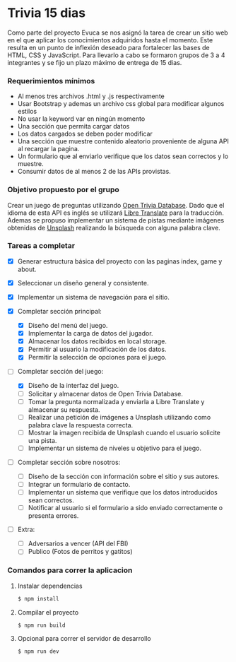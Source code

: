   # Trivia 15 dias

  Como parte del proyecto Evuca se nos asignó la tarea de crear un sitio web en el que aplicar los conocimientos adquiridos hasta el momento. Este resulta en un punto de inflexión deseado para fortalecer las bases de HTML, CSS y JavaScript.
  Para llevarlo a cabo se formaron grupos de 3 a 4 integrantes y se fijo un plazo máximo de entrega de 15 dias.

### Requerimientos mínimos

- Al menos tres archivos .html y .js respectivamente
- Usar Bootstrap y ademas un archivo css global para modificar algunos estilos
- No usar la keyword var en ningún momento
- Una sección que permita cargar datos
- Los datos cargados se deben poder modificar
- Una sección que muestre contenido aleatorio proveniente de alguna API al recargar la pagina.
- Un formulario que al enviarlo verifique que los datos sean correctos y lo muestre.
- Consumir datos de al menos 2 de las APIs provistas.

### Objetivo propuesto por el grupo

Crear un juego de preguntas utilizando [Open Trivia Database](https://opentdb.com/).
Dado que el idioma de esta API es inglés se utilizará [Libre Translate](https://libretranslate.com/) para la traducción.
Ademas se propuso implementar un sistema de pistas mediante imágenes obtenidas de [Unsplash](https://unsplash.com/developers) realizando la búsqueda con alguna palabra clave.

### Tareas a completar

- [x] Generar estructura básica del proyecto con las paginas index, game y about.
- [x] Seleccionar un diseño general y consistente.
- [x] Implementar un sistema de navegación para el sitio.
- [x] Completar sección principal:
  - [x] Diseño del menú del juego.
  - [x] Implementar la carga de datos del jugador.
  - [x] Almacenar los datos recibidos en local storage.
  - [x] Permitir al usuario la modificación de los datos.
  - [x] Permitir la selección de opciones para el juego.
- [ ] Completar sección del juego:
  - [x] Diseño de la interfaz del juego.
  - [ ] Solicitar y almacenar datos de Open Trivia Database.
  - [ ] Tomar la pregunta normalizada y enviarla a Libre Translate y almacenar su respuesta.
  - [ ] Realizar una petición de imágenes a Unsplash utilizando como palabra clave la respuesta correcta.
  - [ ] Mostrar la imagen recibida de Unsplash cuando el usuario solicite una pista.
  - [ ] Implementar un sistema de niveles u objetivo para el juego.
- [ ] Completar sección sobre nosotros:

  - [ ] Diseño de la sección con información sobre el sitio y sus autores.
  - [ ] Integrar un formulario de contacto.
  - [ ] Implementar un sistema que verifique que los datos introducidos sean correctos.
  - [ ] Notificar al usuario si el formulario a sido enviado correctamente o presenta errores.

- [ ] Extra:
  - [ ] Adversarios a vencer (API del FBI)
  - [ ] Publico (Fotos de perritos y gatitos)

### Comandos para correr la aplicacion

1. Instalar dependencias
    ```bash
    $ npm install
    ```

2. Compilar el proyecto
    ```bash
    $ npm run build
    ```

3. Opcional para correr el servidor de desarrollo
    ```bash
    $ npm run dev
    ```
